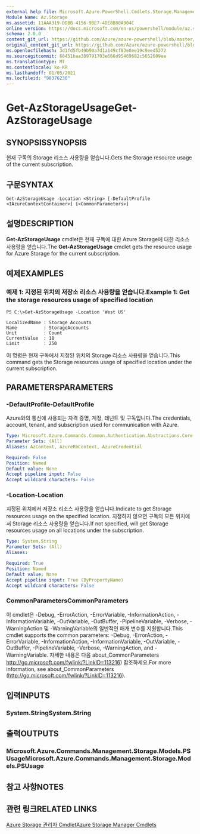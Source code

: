 ```yaml
---
external help file: Microsoft.Azure.PowerShell.Cmdlets.Storage.Management.dll-Help.xml
Module Name: Az.Storage
ms.assetid: 11AAA319-DDBB-4156-9BE7-4DE8B80A904C
online version: https://docs.microsoft.com/en-us/powershell/module/az.storage/get-azstorageusage
schema: 2.0.0
content_git_url: https://github.com/Azure/azure-powershell/blob/master/src/Storage/Storage.Management/help/Get-AzStorageUsage.md
original_content_git_url: https://github.com/Azure/azure-powershell/blob/master/src/Storage/Storage.Management/help/Get-AzStorageUsage.md
ms.openlocfilehash: 3d1fd5fb49b90a7d1a149cf83e8ee19c9eed5272
ms.sourcegitcommit: 68451baa389791703e666d95469602c5652609ee
ms.translationtype: MT
ms.contentlocale: ko-KR
ms.lasthandoff: 01/05/2021
ms.locfileid: "98376230"
---
```

# <span data-ttu-id="b5fa4-101">Get-AzStorageUsage</span><span class="sxs-lookup"><span data-stu-id="b5fa4-101">Get-AzStorageUsage</span></span>

## <span data-ttu-id="b5fa4-102">SYNOPSIS</span><span class="sxs-lookup"><span data-stu-id="b5fa4-102">SYNOPSIS</span></span>
<span data-ttu-id="b5fa4-103">현재 구독의 Storage 리소스 사용량을 얻습니다.</span><span class="sxs-lookup"><span data-stu-id="b5fa4-103">Gets the Storage resource usage of the current subscription.</span></span>

## <span data-ttu-id="b5fa4-104">구문</span><span class="sxs-lookup"><span data-stu-id="b5fa4-104">SYNTAX</span></span>

```
Get-AzStorageUsage -Location <String> [-DefaultProfile <IAzureContextContainer>] [<CommonParameters>]
```

## <span data-ttu-id="b5fa4-105">설명</span><span class="sxs-lookup"><span data-stu-id="b5fa4-105">DESCRIPTION</span></span>
<span data-ttu-id="b5fa4-106">**Get-AzStorageUsage** cmdlet은 현재 구독에 대한 Azure Storage에 대한 리소스 사용량을 얻습니다.</span><span class="sxs-lookup"><span data-stu-id="b5fa4-106">The **Get-AzStorageUsage** cmdlet gets the resource usage for Azure Storage for the current subscription.</span></span>

## <span data-ttu-id="b5fa4-107">예제</span><span class="sxs-lookup"><span data-stu-id="b5fa4-107">EXAMPLES</span></span>

### <span data-ttu-id="b5fa4-108">예제 1: 지정된 위치의 저장소 리소스 사용량을 얻습니다.</span><span class="sxs-lookup"><span data-stu-id="b5fa4-108">Example 1: Get the storage resources usage of specified location</span></span>
```
PS C:\>Get-AzStorageUsage -Location 'West US'

LocalizedName : Storage Accounts
Name          : StorageAccounts
Unit          : Count
CurrentValue  : 18
Limit         : 250
```

<span data-ttu-id="b5fa4-109">이 명령은 현재 구독에서 지정된 위치의 Storage 리소스 사용량을 얻습니다.</span><span class="sxs-lookup"><span data-stu-id="b5fa4-109">This command gets the Storage resources usage of specified location under the current subscription.</span></span>

## <span data-ttu-id="b5fa4-110">PARAMETERS</span><span class="sxs-lookup"><span data-stu-id="b5fa4-110">PARAMETERS</span></span>

### <span data-ttu-id="b5fa4-111">-DefaultProfile</span><span class="sxs-lookup"><span data-stu-id="b5fa4-111">-DefaultProfile</span></span>
<span data-ttu-id="b5fa4-112">Azure와의 통신에 사용되는 자격 증명, 계정, 테넌트 및 구독입니다.</span><span class="sxs-lookup"><span data-stu-id="b5fa4-112">The credentials, account, tenant, and subscription used for communication with Azure.</span></span>

```yaml
Type: Microsoft.Azure.Commands.Common.Authentication.Abstractions.Core.IAzureContextContainer
Parameter Sets: (All)
Aliases: AzContext, AzureRmContext, AzureCredential

Required: False
Position: Named
Default value: None
Accept pipeline input: False
Accept wildcard characters: False
```

### <span data-ttu-id="b5fa4-113">-Location</span><span class="sxs-lookup"><span data-stu-id="b5fa4-113">-Location</span></span>
<span data-ttu-id="b5fa4-114">지정된 위치에서 저장소 리소스 사용량을 얻습니다.</span><span class="sxs-lookup"><span data-stu-id="b5fa4-114">Indicate to get Storage resources usage on the specified location.</span></span>
<span data-ttu-id="b5fa4-115">지정하지 않으면 구독의 모든 위치에서 Storage 리소스 사용량을 얻습니다.</span><span class="sxs-lookup"><span data-stu-id="b5fa4-115">If not specified, will get Storage resources usage on all locations under the subscription.</span></span>

```yaml
Type: System.String
Parameter Sets: (All)
Aliases:

Required: True
Position: Named
Default value: None
Accept pipeline input: True (ByPropertyName)
Accept wildcard characters: False
```

### <span data-ttu-id="b5fa4-116">CommonParameters</span><span class="sxs-lookup"><span data-stu-id="b5fa4-116">CommonParameters</span></span>
<span data-ttu-id="b5fa4-117">이 cmdlet은 -Debug, -ErrorAction, -ErrorVariable, -InformationAction, -InformationVariable, -OutVariable, -OutBuffer, -PipelineVariable, -Verbose, -WarningAction 및 -WarningVariable의 일반적인 매개 변수를 지원합니다.</span><span class="sxs-lookup"><span data-stu-id="b5fa4-117">This cmdlet supports the common parameters: -Debug, -ErrorAction, -ErrorVariable, -InformationAction, -InformationVariable, -OutVariable, -OutBuffer, -PipelineVariable, -Verbose, -WarningAction, and -WarningVariable.</span></span> <span data-ttu-id="b5fa4-118">자세한 내용은 다음 about_CommonParameters http://go.microsoft.com/fwlink/?LinkID=113216) 참조하세요.</span><span class="sxs-lookup"><span data-stu-id="b5fa4-118">For more information, see about_CommonParameters (http://go.microsoft.com/fwlink/?LinkID=113216).</span></span>

## <span data-ttu-id="b5fa4-119">입력</span><span class="sxs-lookup"><span data-stu-id="b5fa4-119">INPUTS</span></span>

### <span data-ttu-id="b5fa4-120">System.String</span><span class="sxs-lookup"><span data-stu-id="b5fa4-120">System.String</span></span>

## <span data-ttu-id="b5fa4-121">출력</span><span class="sxs-lookup"><span data-stu-id="b5fa4-121">OUTPUTS</span></span>

### <span data-ttu-id="b5fa4-122">Microsoft.Azure.Commands.Management.Storage.Models.PSUsage</span><span class="sxs-lookup"><span data-stu-id="b5fa4-122">Microsoft.Azure.Commands.Management.Storage.Models.PSUsage</span></span>

## <span data-ttu-id="b5fa4-123">참고 사항</span><span class="sxs-lookup"><span data-stu-id="b5fa4-123">NOTES</span></span>

## <span data-ttu-id="b5fa4-124">관련 링크</span><span class="sxs-lookup"><span data-stu-id="b5fa4-124">RELATED LINKS</span></span>

[<span data-ttu-id="b5fa4-125">Azure Storage 관리자 Cmdlet</span><span class="sxs-lookup"><span data-stu-id="b5fa4-125">Azure Storage Manager Cmdlets</span></span>](./Az.Storage.md)


